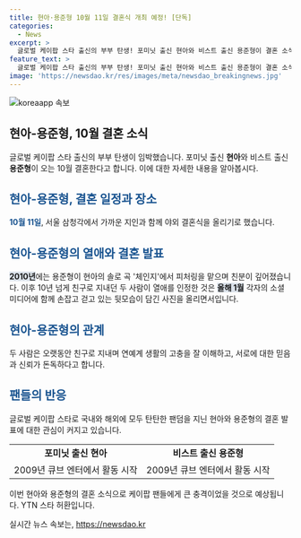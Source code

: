 ```yaml
---
title: 현아·용준형 10월 11일 결혼식 개최 예정! [단독]
categories:
  - News
excerpt: >
  글로벌 케이팝 스타 출신의 부부 탄생! 포미닛 출신 현아와 비스트 출신 용준형이 결혼 소식을 공개했다. 2009년부터 친분을 쌓아온 두 사람은 최근 연인으로 발전한 뒤, 결혼을 결정했다고 전해졌다. 두 사람은 오는 10월 11일 서울 삼청각에서 야외 결혼식을 올릴 예정으로, 국내외 팬들의 이목을 집중시키고 있다. 연예 관계자는 두 사람이 서로를 잘 이해하고 신뢰한다며, 결혼에 대한 확신이 깊다고 전했다.
feature_text: >
  글로벌 케이팝 스타 출신의 부부 탄생! 포미닛 출신 현아와 비스트 출신 용준형이 결혼 소식을 공개했다. 2009년부터 친분을 쌓아온 두 사람은 최근 연인으로 발전한 뒤, 결혼을 결정했다고 전해졌다. 두 사람은 오는 10월 11일 서울 삼청각에서 야외 결혼식을 올릴 예정으로, 국내외 팬들의 이목을 집중시키고 있다. 연예 관계자는 두 사람이 서로를 잘 이해하고 신뢰한다며, 결혼에 대한 확신이 깊다고 전했다.
image: 'https://newsdao.kr/res/images/meta/newsdao_breakingnews.jpg'
---
```


<p><img src="https://newsdao.kr/res/images/meta/newsdao_breakingnews.jpg" alt="koreaapp 속보" /></p>

<h2 data-ke-size="size26">현아-용준형, 10월 결혼 소식</h2>

<p>글로벌 케이팝 스타 출신의 부부 탄생이 임박했습니다. 포미닛 출신 <b>현아</b>와 비스트 출신 <b>용준형</b>이 오는 10월 결혼한다고 합니다. 이에 대한 자세한 내용을 알아봅시다.</p>

<p data-ke-size="size16"></p>

<h2><b><span style="color: #1a5490;">현아-용준형, 결혼 일정과 장소</span></b></h2>

<p><b><span style="color: #1a5490;">10월 11일</span></b>, 서울 삼청각에서 가까운 지인과 함께 야외 결혼식을 올리기로 했습니다. </p>

<p data-ke-size="size16"></p>

<h2><b><span style="color: #1a5490;">현아-용준형의 열애와 결혼 발표</span></b></h2>

<p><b><span style="background-color: #21538527;">2010년</span></b>에는 용준형이 현아의 솔로 곡 '체인지'에서 피처링을 맡으며 친분이 깊어졌습니다. 이후 10년 넘게 친구로 지내던 두 사람이 열애를 인정한 것은 <b><span style="background-color: #21538527;">올해 1월</span></b> 각자의 소셜 미디어에 함께 손잡고 걷고 있는 뒷모습이 담긴 사진을 올리면서입니다. </p>

<p data-ke-size="size16"></p>

<h2><b><span style="color: #1a5490;">현아-용준형의 관계</span></b></h2>

<p>두 사람은 오랫동안 친구로 지내며 연예계 생활의 고충을 잘 이해하고, 서로에 대한 믿음과 신뢰가 돈독하다고 합니다. </p>

<p data-ke-size="size16"></p>

<h2><b><span style="color: #1a5490;">팬들의 반응</span></b></h2>

<p>글로벌 케이팝 스타로 국내와 해외에 모두 탄탄한 팬덤을 지닌 현아와 용준형의 결혼 발표에 대한 관심이 커지고 있습니다.</p>

<p data-ke-size="size16"></p>

<table>
    <tbody>
        <tr>
            <td style="text-align: center; height: 17px;"><b>포미닛 출신 현아</b></td>
            <td style="text-align: center; height: 17px;"><b>비스트 출신 용준형</b></td>
        </tr>
        <tr>
            <td style="text-align: center; height: 17px;">2009년 큐브 엔터에서 활동 시작</td>
            <td style="text-align: center; height: 17px;">2009년 큐브 엔터에서 활동 시작</td>
        </tr>
    </tbody>
</table>

<p data-ke-size="size16"></p>

<p>이번 현아와 용준형의 결혼 소식으로 케이팝 팬들에게 큰 충격이었을 것으로 예상됩니다. YTN 스타 허환입니다.</p>
실시간 뉴스 속보는, <a href="https://newsdao.kr" rel="dofollow">https://newsdao.kr</a>


